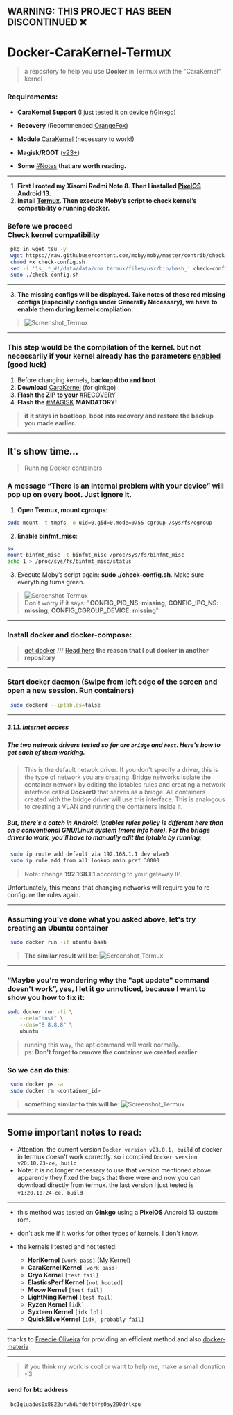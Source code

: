 ## **WARNING: THIS PROJECT HAS BEEN DISCONTINUED ❌**

# Docker-CaraKernel-Termux
> a repository to help you use **Docker** in Termux with the "CaraKernel" kernel

### Requirements:
 - **CaraKernel Support** (I just tested it on device [#Ginkgo](https://github.com/AkariOficial/Docker-CaraKernel-Termux#this-step-would-be-the-compilation-of-the-kernel-but-not-necessarily-if-your-kernel-already-has-the-parameters-enabled-good-luck))
 - **Recovery** (Recommended [OrangeFox](https://orangefox.download/))
 - **Module** [CaraKernel](https://t.me/GinkgoKernel/5804/40574?single) (necessary to work!)
 - **Magisk/ROOT** ([v23+](https://github.com/topjohnwu/Magisk))
 
 - **Some** [#Notes](https://github.com/AkariOficial/Docker-CaraKernel-Termux/blob/main/README.md#some-important-notes-to-read) **that are worth reading.**

---

1. __First I rooted my Xiaomi Redmi Note 8. Then I installed [PixelOS](https://pixelos.net/download) Android 13.__
2. __Install [Termux](https://github.com/HardcodedCat/termux-monet). Then execute Moby’s script to check kernel’s compatibility o running docker.__

### Before we proceed <br> Check kernel compatibility
```bash
 pkg in wget tsu -y
 wget https://raw.githubusercontent.com/moby/moby/master/contrib/check-config.sh
 chmod +x check-config.sh
 sed -i '1s_.*_#!/data/data/com.termux/files/usr/bin/bash_' check-config.sh
 sudo ./check-config.sh
```

--- 

3. __The missing configs will be displayed. Take notes of these red missing configs (especially configs under Generally Necessary), we have to enable them during kernel compliation.__
> ![Screenshot_Termux](https://user-images.githubusercontent.com/58480908/218159380-4b53280e-e049-4df7-a2ad-2ee46a8e8301.png)

---

### This step would be the compilation of the kernel. but not necessarily if your kernel already has the parameters [enabled](https://ivonblog.com/en-us/posts/sony-xperia-5-ii-docker-kernel/) (good luck)
 1. Before changing kernels, **backup dtbo and boot**
 2. **Download** [CaraKernel](https://t.me/GinkgoKernel/5804/40573?single) (for ginkgo)
 3. **Flash the ZIP to your** [#RECOVERY](https://github.com/AkariOficial/Docker-CaraKernel-Termux#requirements)
 4. **Flash the** [#MAGISK](https://github.com/AkariOficial/Docker-CaraKernel-Termux#requirements) **MANDATORY!**
   > **if it stays in bootloop, boot into recovery and restore the backup you made earlier.**

---

## It's show time...

> Running Docker containers
### A message “There is an internal problem with your device” will pop up on every boot. Just ignore it.

 1. **Open Termux, mount cgroups**:
 ```bash
 sudo mount -t tmpfs -o uid=0,gid=0,mode=0755 cgroup /sys/fs/cgroup
 ```
 2. **Enable binfmt_misc**:
 ```bash
 su
 mount binfmt_misc -t binfmt_misc /proc/sys/fs/binfmt_misc
 echo 1 > /proc/sys/fs/binfmt_misc/status
 ```
 3. Execute Moby’s script again: **sudo ./check-config.sh**. Make sure everything turns green.
 > ![Screenshot-Termux](https://user-images.githubusercontent.com/58480908/218163609-d6a5feeb-9477-43f4-83f1-83ed189f7a26.png) <br> Don't worry if it says: "**CONFIG_PID_NS: missing**, **CONFIG_IPC_NS: missing**, **CONFIG_CGROUP_DEVICE: missing**"

---

### Install docker and docker-compose:
> [get docker](https://github.com/AkariOficial/termux-packages#install-package-docker--only-architeture-aarch64)
> /// [Read here](https://github.com/AkariOficial/Docker-CaraKernel-Termux/blob/main/README.md#some-important-notes-to-read) **the reason that I put docker in another repository**

---

### Start docker daemon (Swipe from left edge of the screen and open a new session. Run containers)
```bash
 sudo dockerd --iptables=false
```

---

##### 3.1.1. Internet access
##### The two network drivers tested so far are `bridge` and `host`. Here's how to get each of them working.
> This is the default netwok driver. If you don't specify a driver, this is the type of network you are creating. Bridge networks isolate the container network by editing the iptables rules and creating a network interface called **Docker0** that serves as a bridge. All containers created with the bridge driver will use this interface. This is analogous to creating a VLAN and running the containers inside it.
##### But, there's a catch in Android: iptables rules policy is different here than on a conventional GNU/Linux system (more info here). For the bridge driver to work, you'll have to manually edit the iptable by running;
```bash
 sudo ip route add default via 192.168.1.1 dev wlan0
 sudo ip rule add from all lookup main pref 30000
```
> Note: change __192.168.1.1__ according to your gateway IP.

Unfortunately, this means that changing networks will require you to re-configure the rules again.

---

### Assuming you've done what you asked above, let's try creating an **Ubuntu** container
```bash
 sudo docker run -it ubuntu bash
```
> **The similar result will be**:
> ![Screenshot_Termux](https://user-images.githubusercontent.com/58480908/218167294-2e31a558-9a79-4ff9-95f2-59d92fa551ab.png)

---

### “Maybe you're wondering why the "apt update" command doesn't work”, yes, I let it go unnoticed, because I want to show you how to fix it:
```bash
sudo docker run -ti \
    --net="host" \
    --dns="8.8.8.8" \
    ubuntu
```
> running this way, the apt command will work normally. <br> ps: **Don't forget to remove the container we created earlier** 
### So we can do this:
```bash
 sudo docker ps -a
 sudo docker rm <container_id>
```
> **something similar to this will be**:
> ![Screenshot_Termux](https://user-images.githubusercontent.com/58480908/218170437-03cbf2d2-9ad1-42f3-a1aa-877a71c5dc3d.jpg)

---

## Some important notes to read:
 - Attention, the current version `Docker version v23.0.1, build` of docker in termux doesn't work correctly. so i compiled `Docker version v20.10.23-ce, build`
 - Note: it is no longer necessary to use that version mentioned above. apparently they fixed the bugs that there were and now you can download directly from termux. the last version I just tested is `v1:20.10.24-ce, build`
-------
 - this method was tested on **Ginkgo** using a **PixelOS** Android 13 custom rom.
 - don't ask me if it works for other types of kernels, I don't know.

 - the kernels I tested and not tested:
   - **HoriKernel** `[work pass]` (My Kernel)
   - **CaraKernel Kernel** `[work pass]`
   - **Cryo Kernel** `[test fail]`
   - **ElasticsPerf Kernel** `[not booted]`
   - **Meow Kernel** `[test fail]`
   - **LightNing Kernel** `[test fail]`
   - **Ryzen Kernel** `[idk]`
   - **Syxteen Kernel** `[idk lol]`
   - **QuickSilve Kernel** `[idk, probably fail]`

---

thanks to [Freedie Oliveira](https://gist.github.com/FreddieOliveira/efe850df7ff3951cb62d74bd770dce27) for providing an efficient method 
and also [docker-materia](https://ivonblog.com/en-us/posts/sony-xperia-5-ii-docker-kernel/)

---

> if you think my work is cool or want to help me, make a small donation <3
#### send for btc address
```
 bc1qluadws0x8822urvhdufdeft4rs0ay290drlkpu
```
